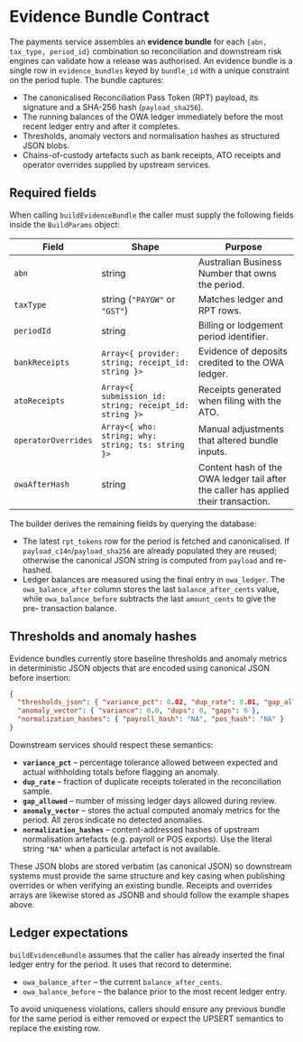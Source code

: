 # Evidence Bundle Contract

The payments service assembles an **evidence bundle** for each `{abn, tax_type, period_id}` combination so
reconciliation and downstream risk engines can validate how a release was authorised. An evidence bundle is a
single row in `evidence_bundles` keyed by `bundle_id` with a unique constraint on the period tuple. The bundle
captures:

- The canonicalised Reconciliation Pass Token (RPT) payload, its signature and a SHA-256 hash (`payload_sha256`).
- The running balances of the OWA ledger immediately before the most recent ledger entry and after it completes.
- Thresholds, anomaly vectors and normalisation hashes as structured JSON blobs.
- Chains-of-custody artefacts such as bank receipts, ATO receipts and operator overrides supplied by upstream
  services.

## Required fields

When calling `buildEvidenceBundle` the caller must supply the following fields inside the `BuildParams` object:

| Field | Shape | Purpose |
| --- | --- | --- |
| `abn` | string | Australian Business Number that owns the period. |
| `taxType` | string (`"PAYGW"` or `"GST"`) | Matches ledger and RPT rows. |
| `periodId` | string | Billing or lodgement period identifier. |
| `bankReceipts` | `Array<{ provider: string; receipt_id: string }>` | Evidence of deposits credited to the OWA ledger. |
| `atoReceipts` | `Array<{ submission_id: string; receipt_id: string }>` | Receipts generated when filing with the ATO. |
| `operatorOverrides` | `Array<{ who: string; why: string; ts: string }>` | Manual adjustments that altered bundle inputs. |
| `owaAfterHash` | string | Content hash of the OWA ledger tail after the caller has applied their transaction. |

The builder derives the remaining fields by querying the database:

- The latest `rpt_tokens` row for the period is fetched and canonicalised. If `payload_c14n`/`payload_sha256` are
  already populated they are reused; otherwise the canonical JSON string is computed from `payload` and re-hashed.
- Ledger balances are measured using the final entry in `owa_ledger`. The `owa_balance_after` column stores the
  last `balance_after_cents` value, while `owa_balance_before` subtracts the last `amount_cents` to give the pre-
  transaction balance.

## Thresholds and anomaly hashes

Evidence bundles currently store baseline thresholds and anomaly metrics in deterministic JSON objects that are
encoded using canonical JSON before insertion:

```json
{
  "thresholds_json": { "variance_pct": 0.02, "dup_rate": 0.01, "gap_allowed": 3 },
  "anomaly_vector": { "variance": 0.0, "dups": 0, "gaps": 0 },
  "normalization_hashes": { "payroll_hash": "NA", "pos_hash": "NA" }
}
```

Downstream services should respect these semantics:

- **`variance_pct`** – percentage tolerance allowed between expected and actual withholding totals before flagging an
  anomaly.
- **`dup_rate`** – fraction of duplicate receipts tolerated in the reconciliation sample.
- **`gap_allowed`** – number of missing ledger days allowed during review.
- **`anomaly_vector`** – stores the actual computed anomaly metrics for the period. All zeros indicate no detected
  anomalies.
- **`normalization_hashes`** – content-addressed hashes of upstream normalisation artefacts (e.g. payroll or POS
  exports). Use the literal string `"NA"` when a particular artefact is not available.

These JSON blobs are stored verbatim (as canonical JSON) so downstream systems must provide the same structure and
key casing when publishing overrides or when verifying an existing bundle. Receipts and overrides arrays are likewise
stored as JSONB and should follow the example shapes above.

## Ledger expectations

`buildEvidenceBundle` assumes that the caller has already inserted the final ledger entry for the period. It uses that
record to determine:

- `owa_balance_after` – the current `balance_after_cents`.
- `owa_balance_before` – the balance prior to the most recent ledger entry.

To avoid uniqueness violations, callers should ensure any previous bundle for the same period is either removed or
expect the UPSERT semantics to replace the existing row.
